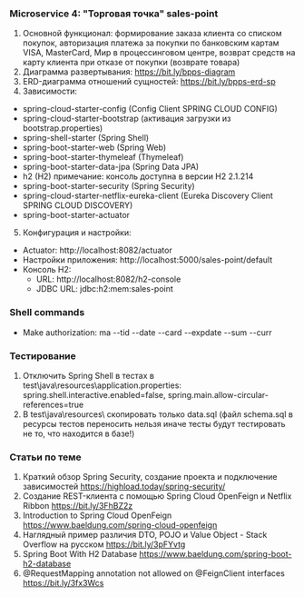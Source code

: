 ### Microservice 4: "Торговая точка" sales-point
1. Основной функционал: формирование заказа клиента со списком покупок, авторизация платежа за покупки по банковским
   картам VISA, MasterCard, Мир в процессинговом центре, возврат средств на карту клиента при отказе от покупки (возврате
   товара)
2. Диаграмма развертывания: https://bit.ly/bpps-diagram
3. ERD-диаграмма отношений сущностей: https://bit.ly/bpps-erd-sp
4. Зависимости:
  - spring-cloud-starter-config (Config Client SPRING CLOUD CONFIG)
  - spring-cloud-starter-bootstrap (активация загрузки из bootstrap.properties)
  - spring-shell-starter (Spring Shell)
  - spring-boot-starter-web (Spring Web)
  - spring-boot-starter-thymeleaf (Thymeleaf)
  - spring-boot-starter-data-jpa (Spring Data JPA)
  - h2 (H2) примечание: консоль доступна в версии H2 2.1.214
  - spring-boot-starter-security (Spring Security)
  - spring-cloud-starter-netflix-eureka-client (Eureka Discovery Client SPRING CLOUD DISCOVERY)
  - spring-boot-starter-actuator
5. Конфигурация и настройки:
  - Actuator: http://localhost:8082/actuator
  - Настройки приложения: http://localhost:5000/sales-point/default
  - Консоль H2:
    - URL: http://localhost:8082/h2-console
    - JDBC URL: jdbc:h2:mem:sales-point

### Shell commands
  - Make authorization: ma --tid <tid> --date <date> --card <card> --expdate <expdate> --sum <sum> --curr <curr>

### Тестирование
1. Отключить Spring Shell в тестах в test\java\resources\application.properties: spring.shell.interactive.enabled=false, spring.main.allow-circular-references=true
2. В test\java\resources\ скопировать только data.sql (файл schema.sql в ресурсы тестов переносить нельзя иначе тесты будут тестировать не то, что находится в базе!)
 
### Статьи по теме
1. Краткий обзор Spring Security, создание проекта и подключение зависимостей https://highload.today/spring-security/
2. Создание REST-клиента с помощью Spring Cloud OpenFeign и Netflix Ribbon https://bit.ly/3FhBZ2z
3. Introduction to Spring Cloud OpenFeign https://www.baeldung.com/spring-cloud-openfeign
4. Наглядный пример различия DTO, POJO и Value Object - Stack Overflow на русском https://bit.ly/3pFYvtg
5. Spring Boot With H2 Database https://www.baeldung.com/spring-boot-h2-database
6. @RequestMapping annotation not allowed on @FeignClient interfaces https://bit.ly/3fx3Wcs

